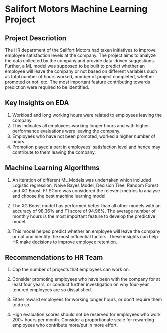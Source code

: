 # Salifort Motors Machine Learning Project
## Project Descriotion
The HR department of the Salifort Motors had taken initiatives to improve employee satisfaction levels at the company. The project aims to analyze the data collected by the company and provide data-driven suggestions. Further, a ML model was supposed to be built to predict whether an employee will leave the company or not based on different variables such as total number of hours worked, number of project completed, whether promoted or not, etc. The most important feature contributing towards prediction were required to be identified. 

## Key Insights on EDA

1. Workload and long working hours were related to employees leaving the company.
2. This indicates all employees working longer hours and with higher performance evaluations were leaving the company. 
3. Employees who have not been promoted, worked a higher number of hours.
4. Promotion played a part in employees' satisfaction level and hence may contribute to them leaving the company.

## Machine Learning Algorithms

1. An iteration of different ML Models was undertaken which included Logistic regression, Naive Bayes Model, Decision Tree, Random Forest and XG Boost. F1 SCore was considered the relevent metrics to analyse and choose the best machine learning model.  

3. The XG Boost model has performed better than all other models with an accuracy of 98.36% and F1 score of 94.96%. 
The average number of monthly hours is the most important feature to develop the predictive model. 

4. This model helped predict whether an employee will leave the company or not and identify the most influential factors. These insights can help HR make decisions to improve employee retention.
  
## Recommendations to HR Team
     
1. Cap the number of projects that employees can work on.

2. Consider promoting employees who have been with the company for at least four years, or conduct further investigation on  why four-year tenured employees are so dissatisfied.

3. Either reward employees for working longer hours, or don't require them to do so.

4. High evaluation scores should not be reserved for employees who work 200+ hours per month. Consider a proportionate scale for rewarding employees who contribute more/put in more effort.


